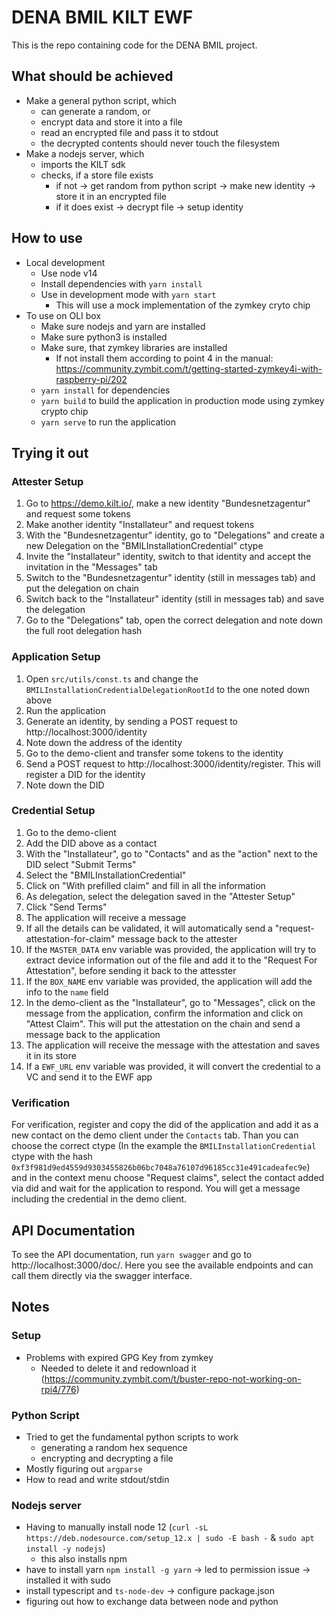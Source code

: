 # DENA BMIL KILT EWF

This is the repo containing code for the DENA BMIL project.

## What should be achieved
- Make a general python script, which 
  - can generate a random, or
  - encrypt data and store it into a file
  - read an encrypted file and pass it to stdout
  - the decrypted contents should never touch the filesystem
- Make a nodejs server, which
  - imports the KILT sdk
  - checks, if a store file exists
    - if not -> get random from python script -> make new identity -> store it in an encrypted file
    - if it does exist -> decrypt file -> setup identity

## How to use
- Local development
  - Use node v14
  - Install dependencies with `yarn install`
  - Use in development mode with `yarn start`
    - This will use a mock implementation of the zymkey cryto chip
- To use on OLI box
  - Make sure nodejs and yarn are installed
  - Make sure python3 is installed
  - Make sure, that zymkey libraries are installed
    - If not install them according to point 4 in the manual: https://community.zymbit.com/t/getting-started-zymkey4i-with-raspberry-pi/202
  - `yarn install` for dependencies
  - `yarn build` to build the application in production mode using zymkey crypto chip
  - `yarn serve` to run the application

## Trying it out

### Attester Setup
1. Go to https://demo.kilt.io/, make a new identity "Bundesnetzagentur" and request some tokens
2. Make another identity "Installateur" and request tokens
3. With the "Bundesnetzagentur" identity, go to "Delegations" and create a new Delegation on the "BMILInstallationCredential" ctype
4. Invite the "Installateur" identity, switch to that identity and accept the invitation in the "Messages" tab
5. Switch to the "Bundesnetzagentur" identity (still in messages tab) and put the delegation on chain
6. Switch back to the "Installateur" identity (still in messages tab) and save the delegation
7. Go to the "Delegations" tab, open the correct delegation and note down the full root delegation hash

### Application Setup
1. Open `src/utils/const.ts` and change the `BMILInstallationCredentialDelegationRootId` to the one noted down above
1. Run the application
2. Generate an identity, by sending a POST request to http://localhost:3000/identity
3. Note down the address of the identity
4. Go to the demo-client and transfer some tokens to the identity
5. Send a POST request to http://localhost:3000/identity/register. This will register a DID for the identity
6. Note down the DID

### Credential Setup
1. Go to the demo-client
2. Add the DID above as a contact
3. With the "Installateur", go to "Contacts" and as the "action" next to the DID select "Submit Terms"
4. Select the "BMILInstallationCredential"
5. Click on "With prefilled claim" and fill in all the information
6. As delegation, select the delegation saved in the "Attester Setup"
7. Click "Send Terms"
8. The application will receive a message
9. If all the details can be validated, it will automatically send a "request-attestation-for-claim" message back to the attester
10. If the `MASTER_DATA` env variable was provided, the application will try to extract device information out of the file and add it to the "Request For Attestation", before sending it back to the attesster
11. If the `BOX_NAME` env variable was provided, the application will add the info to the `name` field
11. In the demo-client as the "Installateur", go to "Messages", click on the message from the application, confirm the information and click on "Attest Claim". This will put the attestation on the chain and send a message back to the application
12. The application will receive the message with the attestation and saves it in its store
13. If a `EWF_URL` env variable was provided, it will convert the credential to a VC and send it to the EWF app

### Verification
For verification, register and copy the did of the application and add it as a new contact on the demo client under the `Contacts` tab. Than you can choose the correct ctype (In the example the `BMILInstallationCredential` ctype with the hash `0xf3f981d9ed4559d9303455826b06bc7048a76107d96185cc31e491cadeafec9e`) and in the context menu choose "Request claims", select the contact added via did and wait for the application to respond.
You will get a message including the credential in the demo client.
## API Documentation
To see the API documentation, run `yarn swagger` and go to http://localhost:3000/doc/.
Here you see the available endpoints and can call them directly via the swagger interface.
## Notes
### Setup
- Problems with expired GPG Key from zymkey
  - Needed to delete it and redownload it (https://community.zymbit.com/t/buster-repo-not-working-on-rpi4/776)

### Python Script
- Tried to get the fundamental python scripts to work
  - generating a random hex sequence
  - encrypting and decrypting a file
- Mostly figuring out `argparse`
- How to read and write stdout/stdin

### Nodejs server
- Having to manually install node 12 (`curl -sL https://deb.nodesource.com/setup_12.x | sudo -E bash -` & `sudo apt install -y nodejs`)
  - this also installs npm
- have to install yarn `npm install -g yarn` -> led to permission issue -> installed it with sudo
- install typescript and `ts-node-dev` -> configure package.json
- figuring out how to exchange data between node and python
